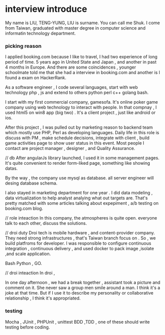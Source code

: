 

# interview introduce

My name is LIU, TENG-YUNG, LIU is surname. You can call me Shuk. I come from Taiwan, graduated with master degree in computer science and informatin technology department.

### picking reason
I applied booking.com  because I like to travel, I had two experience of long period of time. 5 years ago in United State and Japan , and another in past 4 months in Europe. And there are some coincidences , younger schoolmate told me that she had a interview in booking.com and another is I found a exam on HackerRank.



As a software engineer , I code several languages, start with web technology php , js and extend to others python perl c++ golang bash.


I start with my first commercial company, gamesofa. It's online poker game company using web technology to interact with people. In that compnay , I used html5 on win8 app (big two) . It's a client project , just like android or ios. 


After this project , I was pulled out by marketing reason to backend team which mostly use PHP, Perl as developing languages. Daily life in this role is discuss with PM , make schedule decisions, integrate with client  , build game activities page to show user status in this event.  Most people I contact are project manager , designer , and Quality Assurance.


// db 
After angularJs library launched, I used it in some management pages. It's quite convenient to render form-liked page, something like showing datas. 

By the way , the company use mysql as database. all server engineer will desing database schema.


I also stayed in marketing department for one year . I did data modeling , data virtualization to help analyst analying what out targets are. That's pretty matched with some articles talking about expepiment , a/b testing on booking.com blog.


// role inteaction
In this company, the atmospheres is quite open. everyone talk to each other, discuss the solutions.



// droi duty
Droi tech is mobile hardware , and content-provider company. They need strong infrastructures , that's Taiwan branch focus on . So , we build platfroms for developer. I was responsible to configure continuous integration , continuous delivery , and used docker to pack image ,isolate ,and scale application. 

Bash Python , GO.



// droi inteaction
In droi , 

In one day afternoon , we had a break together , assistant took a picture and comment on it.
She never saw a group men smile around a man.
I think it's a joke at that time.
But if I use it to describe my personality or collaborative relationship , I think it's appropriated.




### testing
Mocha , JUnit , PHPUnit , unittest 
BDD ,TDD , one of these should write testing before coding.




